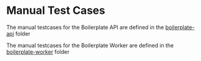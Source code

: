 # Manual Test Cases

The manual testcases for the Boilerplate API are defined in the [boilerplate-api](boilerplate-api) folder

The manual testcases for the Boilerplate Worker are defined in the [boilerplate-worker](boilerplate-worker) folder